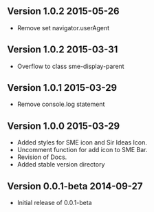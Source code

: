 ## Version 1.0.2 2015-05-26

* Remove set navigator.userAgent

## Version 1.0.2 2015-03-31

* Overflow to class sme-display-parent

## Version 1.0.1 2015-03-29

* Remove console.log statement

## Version 1.0.0 2015-03-29

* Added styles for SME icon and Sir Ideas Icon.
* Uncomment function for add icon to SME Bar.
* Revision of Docs.
* Added stable version directory

## Version 0.0.1-beta 2014-09-27

* Initial release of 0.0.1-beta
